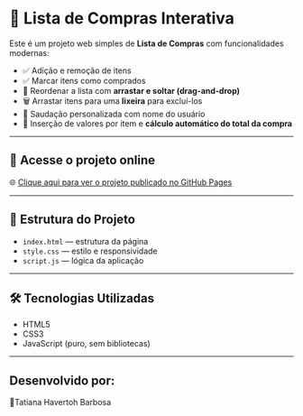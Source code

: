 # 🛒 Lista de Compras Interativa

Este é um projeto web simples de **Lista de Compras** com funcionalidades modernas:

- ✅ Adição e remoção de itens
- ✅ Marcar itens como comprados
- 🔁 Reordenar a lista com **arrastar e soltar (drag-and-drop)**
- 🗑️ Arrastar itens para uma **lixeira** para excluí-los
- 👤 Saudação personalizada com nome do usuário
- 🧮 Inserção de valores por item e **cálculo automático do total da compra**

---

## 🚀 Acesse o projeto online

🌐 [Clique aqui para ver o projeto publicado no GitHub Pages](https://tatihav.github.io/Lista-de-compras/)

---

## 📂 Estrutura do Projeto

- `index.html` — estrutura da página
- `style.css` — estilo e responsividade
- `script.js` — lógica da aplicação

---

## 🛠️ Tecnologias Utilizadas

- HTML5
- CSS3
- JavaScript (puro, sem bibliotecas)

---

## Desenvolvido por:
👤Tatiana Havertoh Barbosa
